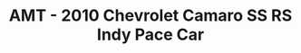 ---
layout: product
title: "AMT - 2010 Chevrolet Camaro SS RS Indy Pace Car"
price: "TBA" 
desc: "N/A"
img_path: "/assets/img/AMT893.webp"
brand: "N/A"
available: false
special_offer: false
new: false
soon: false
cat: "010000"
subcat: "013800"
subsubcat: "0N/A"
sifra: "AMT893"
popular: false
spec: false
---